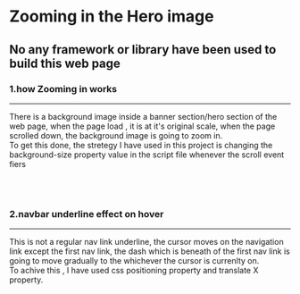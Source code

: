 # Zooming in the Hero image
## No any framework or library have been used to build this web page


### 1.how Zooming in works
___ 
There is a background image inside a banner section/hero section of the web page, when the page load , it is at it's original scale, when the page scrolled down, the background image is going to zoom in. <br>
To get this done, the stretegy I have used in this project is changing the background-size property value in the script file whenever the scroll event fiers

<br>
<br>

### 2.navbar underline effect on hover
___

This is not a regular nav link underline, the cursor moves on the navigation link except the first nav link, the dash which is beneath of the first nav link is going to move gradually to the whichever the cursor is currenlty on.
<br>
To achive this , I have used css positioning property and translate X property.
